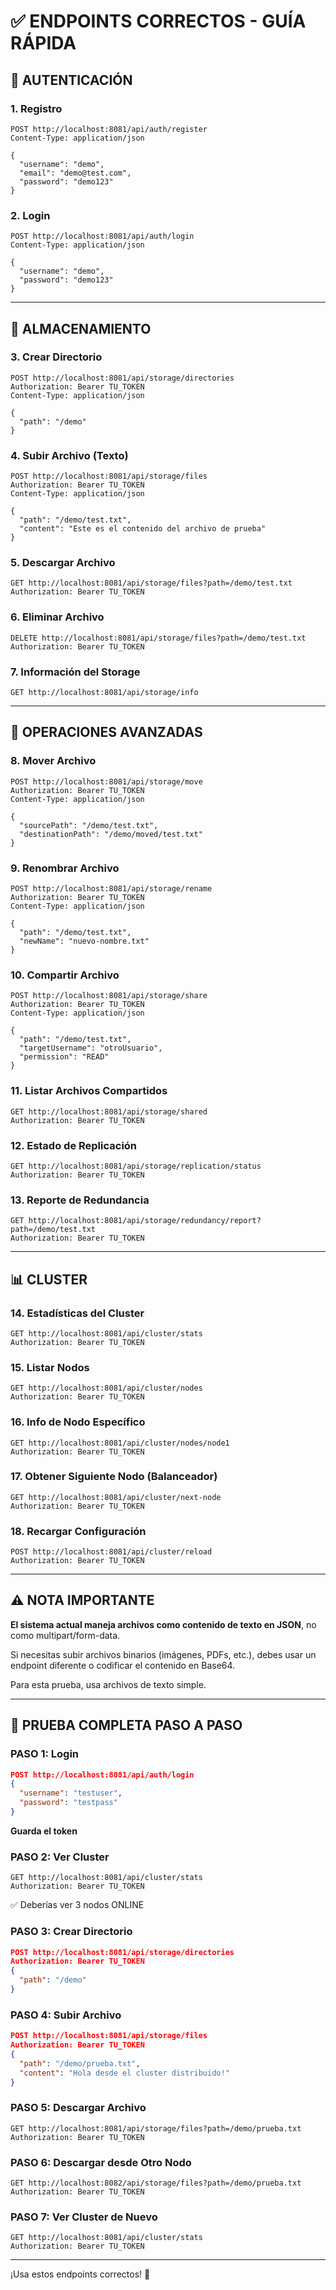 # ✅ ENDPOINTS CORRECTOS - GUÍA RÁPIDA

## 🔐 AUTENTICACIÓN

### 1. Registro
```http
POST http://localhost:8081/api/auth/register
Content-Type: application/json

{
  "username": "demo",
  "email": "demo@test.com",
  "password": "demo123"
}
```

### 2. Login
```http
POST http://localhost:8081/api/auth/login
Content-Type: application/json

{
  "username": "demo",
  "password": "demo123"
}
```

---

## 📁 ALMACENAMIENTO

### 3. Crear Directorio
```http
POST http://localhost:8081/api/storage/directories
Authorization: Bearer TU_TOKEN
Content-Type: application/json

{
  "path": "/demo"
}
```

### 4. Subir Archivo (Texto)
```http
POST http://localhost:8081/api/storage/files
Authorization: Bearer TU_TOKEN
Content-Type: application/json

{
  "path": "/demo/test.txt",
  "content": "Este es el contenido del archivo de prueba"
}
```

### 5. Descargar Archivo
```http
GET http://localhost:8081/api/storage/files?path=/demo/test.txt
Authorization: Bearer TU_TOKEN
```

### 6. Eliminar Archivo
```http
DELETE http://localhost:8081/api/storage/files?path=/demo/test.txt
Authorization: Bearer TU_TOKEN
```

### 7. Información del Storage
```http
GET http://localhost:8081/api/storage/info
```

---

## 🔄 OPERACIONES AVANZADAS

### 8. Mover Archivo
```http
POST http://localhost:8081/api/storage/move
Authorization: Bearer TU_TOKEN
Content-Type: application/json

{
  "sourcePath": "/demo/test.txt",
  "destinationPath": "/demo/moved/test.txt"
}
```

### 9. Renombrar Archivo
```http
POST http://localhost:8081/api/storage/rename
Authorization: Bearer TU_TOKEN
Content-Type: application/json

{
  "path": "/demo/test.txt",
  "newName": "nuevo-nombre.txt"
}
```

### 10. Compartir Archivo
```http
POST http://localhost:8081/api/storage/share
Authorization: Bearer TU_TOKEN
Content-Type: application/json

{
  "path": "/demo/test.txt",
  "targetUsername": "otroUsuario",
  "permission": "READ"
}
```

### 11. Listar Archivos Compartidos
```http
GET http://localhost:8081/api/storage/shared
Authorization: Bearer TU_TOKEN
```

### 12. Estado de Replicación
```http
GET http://localhost:8081/api/storage/replication/status
Authorization: Bearer TU_TOKEN
```

### 13. Reporte de Redundancia
```http
GET http://localhost:8081/api/storage/redundancy/report?path=/demo/test.txt
Authorization: Bearer TU_TOKEN
```

---

## 📊 CLUSTER

### 14. Estadísticas del Cluster
```http
GET http://localhost:8081/api/cluster/stats
Authorization: Bearer TU_TOKEN
```

### 15. Listar Nodos
```http
GET http://localhost:8081/api/cluster/nodes
Authorization: Bearer TU_TOKEN
```

### 16. Info de Nodo Específico
```http
GET http://localhost:8081/api/cluster/nodes/node1
Authorization: Bearer TU_TOKEN
```

### 17. Obtener Siguiente Nodo (Balanceador)
```http
GET http://localhost:8081/api/cluster/next-node
Authorization: Bearer TU_TOKEN
```

### 18. Recargar Configuración
```http
POST http://localhost:8081/api/cluster/reload
Authorization: Bearer TU_TOKEN
```

---

## ⚠️ NOTA IMPORTANTE

**El sistema actual maneja archivos como contenido de texto en JSON**, no como multipart/form-data.

Si necesitas subir archivos binarios (imágenes, PDFs, etc.), debes usar un endpoint diferente o codificar el contenido en Base64.

Para esta prueba, usa archivos de texto simple.

---

## 🧪 PRUEBA COMPLETA PASO A PASO

### PASO 1: Login
```json
POST http://localhost:8081/api/auth/login
{
  "username": "testuser",
  "password": "testpass"
}
```
**Guarda el token**

### PASO 2: Ver Cluster
```
GET http://localhost:8081/api/cluster/stats
Authorization: Bearer TU_TOKEN
```
✅ Deberías ver 3 nodos ONLINE

### PASO 3: Crear Directorio
```json
POST http://localhost:8081/api/storage/directories
Authorization: Bearer TU_TOKEN
{
  "path": "/demo"
}
```

### PASO 4: Subir Archivo
```json
POST http://localhost:8081/api/storage/files
Authorization: Bearer TU_TOKEN
{
  "path": "/demo/prueba.txt",
  "content": "Hola desde el cluster distribuido!"
}
```

### PASO 5: Descargar Archivo
```
GET http://localhost:8081/api/storage/files?path=/demo/prueba.txt
Authorization: Bearer TU_TOKEN
```

### PASO 6: Descargar desde Otro Nodo
```
GET http://localhost:8082/api/storage/files?path=/demo/prueba.txt
Authorization: Bearer TU_TOKEN
```

### PASO 7: Ver Cluster de Nuevo
```
GET http://localhost:8081/api/cluster/stats
Authorization: Bearer TU_TOKEN
```

---

¡Usa estos endpoints correctos! 🚀
